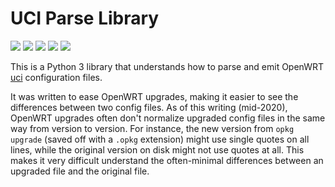 # UCI Parse Library

![](https://img.shields.io/pypi/l/uciparse.svg)
![](https://img.shields.io/pypi/wheel/uciparse.svg)
![](https://img.shields.io/pypi/pyversions/uciparse.svg)
![](https://github.com/pronovic/uci-parse/workflows/Test%20Suite/badge.svg)
![](https://readthedocs.org/projects/uci-parse/badge/?version=latest&style=flat)

This is a Python 3 library that understands how to parse and emit 
OpenWRT [uci](https://oldwiki.archive.openwrt.org/doc/uci) configuration files.

It was written to ease OpenWRT upgrades, making it easier to see the
differences between two config files.  As of this writing (mid-2020), OpenWRT
upgrades often don't normalize upgraded config files in the same way from
version to version.  For instance, the new version from `opkg upgrade` (saved
off with a `.opkg` extension) might use single quotes on all lines, while the
original version on disk might not use quotes at all.  This makes it very
difficult understand the often-minimal differences between an upgraded file and
the original file.
